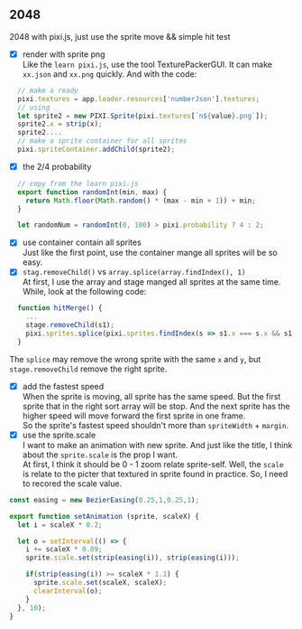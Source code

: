 ## 2048
2048 with pixi.js, just use the sprite move && simple hit test 

- [x] render with sprite png   
Like the `learn pixi.js`, use the tool TexturePackerGUI. It can make `xx.json` and `xx.png` quickly. And with the code:   
``` javascript
  // make a ready
  pixi.textures = app.loader.resources['numberJson'].textures;
  // using
  let sprite2 = new PIXI.Sprite(pixi.textures[`n${value}.png`]);
  sprite2.x = strip(x);
  sprite2....
  // make a sprite container for all sprites
  pixi.spriteContainer.addChild(sprite2);
```

- [x] the 2/4 probability   
```javascript
  // copy from the learn pixi.js
  export function randomInt(min, max) {
    return Math.floor(Math.random() * (max - min + 1)) + min;
  }

  let randomNum = randomInt(0, 100) > pixi.probability ? 4 : 2;
```
- [x] use container contain all sprites   
Just like the first point, use the container mange all sprites will be so easy.   
- [x] `stag.removeChild()` vs `array.splice(array.findIndex(), 1)`     
At first, I use the array and stage manged all sprites at the same time. While, look at the following code:   
```javascript
  function hitMerge() {
    ...
    stage.removeChild(s1);
    pixi.sprites.splice(pixi.sprites.findIndex(s => s1.x === s.x && s1.y === s.y), 1);
  }
```
The `splice` may remove the wrong sprite with the same `x` and `y`, but `stage.removeChild` remove the right sprite.
- [x] add the fastest speed   
When the sprite is moving, all sprite has the same speed. But the first sprite that in the right sort array will be stop. And the next sprite has the higher speed will move forward the first sprite in one frame.   
So the sprite's fastest speed shouldn't more than `spriteWidth` + `margin`.    
- [x] use the sprite.scale   
I want to make an animation with new sprite. And just like the title, I think about the `sprite.scale` is the prop I want.    
At first, I think it should be 0 - 1 zoom relate sprite-self. Well, the `scale ` is relate to the picter that textured in sprite found in practice. So, I need to recored the scale value.   
```javascript
const easing = new BezierEasing(0.25,1,0.25,1);

export function setAnimation (sprite, scaleX) {
  let i = scaleX * 0.2;

  let o = setInterval(() => {
    i += scaleX * 0.09;
    sprite.scale.set(strip(easing(i)), strip(easing(i)));

    if(strip(easing(i)) >= scaleX * 1.1) {
      sprite.scale.set(scaleX, scaleX);
      clearInterval(o);
    }
  }, 10);
}
```
